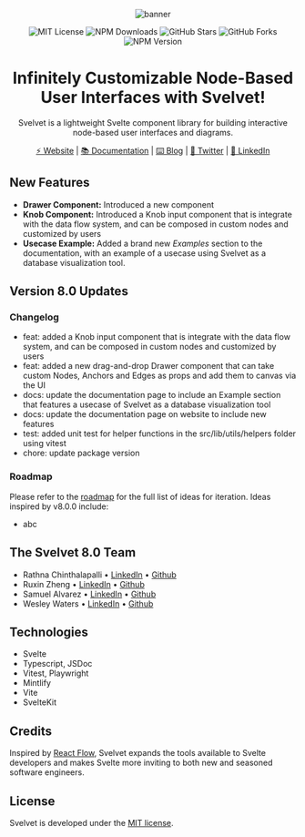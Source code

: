 <div align="center">

![banner](https://i.imgur.com/pBFsJxa.png)

![MIT License](https://img.shields.io/badge/license-MIT-%23fb7182)
![NPM Downloads](https://img.shields.io/npm/dt/svelvet?color=%23fb7182&label=downloads)
![GitHub Stars](https://img.shields.io/github/stars/open-source-labs/svelvet?color=%23fb7182)
![GitHub Forks](https://img.shields.io/github/forks/open-source-labs/Svelvet?color=%23fb7182)
![NPM Version](https://img.shields.io/npm/v/svelvet?color=%23fb7182&label=version)

# Infinitely Customizable Node-Based User Interfaces with Svelvet!

Svelvet is a lightweight Svelte component library for building interactive node-based user interfaces and diagrams.

[⚡ Website](https://www.svelvet.io/) | [📚 Documentation](https://svelvet.mintlify.app) | [⌨️ Blog](https://medium.com/@MauricioACastro/svelvet-4-0-the-power-of-html-is-now-inside-your-nodes-3d96823096e3) | [💬 Twitter](https://twitter.com/SvelvetOSLabs) | [💼 LinkedIn](https://www.linkedin.com/company/svelvet/)

</div>

## New Features

- **Drawer Component:** Introduced a new component
- **Knob Component:** Introduced a Knob input component that is integrate with the data flow system, and can be composed in custom nodes and customized by users
- **Usecase Example:** Added a brand new _Examples_ section to the documentation, with an example of a usecase using Svelvet as a database visualization tool.

## Version 8.0 Updates

### Changelog

- feat: added a Knob input component that is integrate with the data flow system, and can be composed in custom nodes and customized by users
- feat: added a new drag-and-drop Drawer component that can take custom Nodes, Anchors and Edges as props and add them to canvas via the UI
- docs: update the documentation page to include an Example section that features a usecase of Svelvet as a database visualization tool
- docs: update the documentation page on website to include new features
- test: added unit test for helper functions in the src/lib/utils/helpers folder using vitest
- chore: update package version

### Roadmap

Please refer to the [roadmap](https://svelvet.mintlify.app/roadmap) for the full list of ideas for iteration.
Ideas inspired by v8.0.0 include:

- abc

## The Svelvet 8.0 Team

- Rathna Chinthalapalli • [LinkedIn](https://www.linkedin.com/in/rathnac/) • [Github](https://github.com/rathna-git)
- Ruxin Zheng • [LinkedIn](https://www.linkedin.com/in/ruxinzhengswe/) • [Github](https://github.com/RuxinZ)
- Samuel Alvarez • [LinkedIn](https://www.linkedin.com/in/samuelsalvarez/) • [Github](https://github.com/bittermelonsam)
- Wesley Waters • [LinkedIn](https://www.linkedin.com/in/wesley-w-332882248/) • [Github](https://github.com/Wesley-Waters)

## Technologies

- Svelte
- Typescript, JSDoc
- Vitest, Playwright
- Mintlify
- Vite
- SvelteKit

## Credits

Inspired by [React Flow](https://github.com/wbkd/react-flow), Svelvet expands the tools available to Svelte developers and makes Svelte more inviting to both new and seasoned software engineers.

## License

Svelvet is developed under the [MIT license](https://github.com/open-source-labs/Svelvet-website/blob/main/LICENSE).
